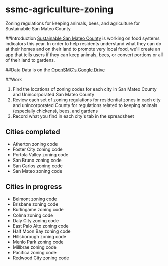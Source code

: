 # ssmc-agriculture-zoning
Zoning regulations for keeping animals, bees, and agriculture for Sustainabile San Mateo County

##Introduction
[Sustainable San Mateo County](http://www.sustainablesanmateo.org/) is working on food systems indicators this year. In order to help residents understand what they can do at their homes and on their land to promote very local food, we'll create an app that tells users if they can keep animals, bees, or convert portions or all of their land to gardens.

##Data
Data is on the [OpenSMC's Google Drive]( https://docs.google.com/spreadsheets/d/199shxJaRycwVGXGR46jQNyur960dnPf-L7-lIcXyKRg/edit?usp=sharing)

##Work
1. Find the locations of zoning codes for each city in San Mateo County and Unincorporated San Mateo County
2. Review each set of zoning regulations for residential zones in each city and unincorporated County for regulations related to keeping animals (especially chickens), bees, and gardens
3. Record what you find in each city's tab in the spreadsheet

## Cities completed

* Atherton zoning code
* Foster City zoning code
* Portola Valley zoning code
* San Bruno zoning code
* San Carlos zoning code
* San Mateo zoning code

## Cities in progress

* Belmont zoning code
* Brisbane zoning code
* Burlingame zoning code
* Colma zoning code
* Daly City zoning code
* East Palo Alto zoning code
* Half Moon Bay zoning code
* Hillsborough zoning code
* Menlo Park zoning code
* Millbrae zoning code
* Pacifica zoning code
* Redwood City zoning code
